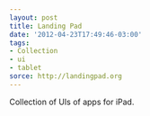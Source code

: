 ```yaml
---
layout: post
title: Landing Pad
date: '2012-04-23T17:49:46-03:00'
tags:
- Collection
- ui
- tablet
sorce: http://landingpad.org
---
```

Collection of UIs of apps for iPad.
